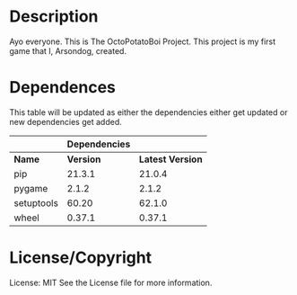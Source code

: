 # Description 
Ayo everyone. This is The OctoPotatoBoi Project. This project is my first game that I, Arsondog, created.



# __**Dependences**__

This table will be updated as either the dependencies either get updated or new dependencies get added. 

|            | Dependencies |                    |
|------------|--------------|--------------------|
| __Name__   | __Version__  | __Latest Version__ |
| pip        | 21.3.1       | 21.0.4             |
| pygame     | 2.1.2        | 2.1.2              |
| setuptools | 60.20        | 62.1.0             |
| wheel      | 0.37.1       | 0.37.1             |





# __**License/Copyright**__

License: MIT 
See the License file for more information.
